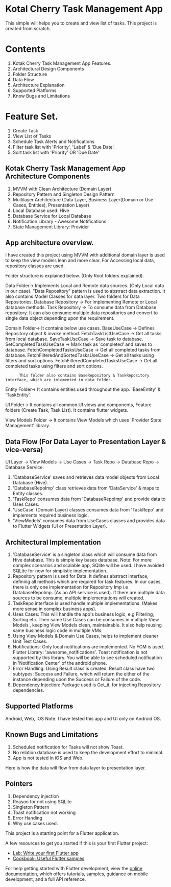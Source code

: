 # Kotal Cherry Task Management App

This simple will helps you to create and view list of tasks. This project is created from scratch.

# Contents
1. Kotak Cherry Task Management App Features.
2. Architectural Design Components
3. Folder Structure
4. Data Flow 
5. Architecture Explanation
6. Supported Platforms
7. Know Bugs and Limitations

# Feature Set.
1. Create Task
2. View List of Tasks
3. Schedule Task Alerts and Notifications
4. Filter task list with 'Priority', 'Label' & 'Due Date'.
5. Sort task list with 'Priority' OR 'Due Date'

## Kotak Cherry Task Management App Architecture Components
1. MVVM with Clean Architecture (Domain Layer)
2. Repository Pattern and Singleton Design Pattern
3. Multilayer Architecture (Data Layer, Business Layer(Domain or Use Cases, Entities), Presentation Layer)
4. Local Database used: Hive
5. Database Service for Local Database
6. Notification Library - Awesome Notifications
7. State Management Library: Provider

## App architecture overview.
I have created this project using MVVM with additional domain layer is used to keep the view models 
lean and more clear. For Accessing local data, repository classes are used. 

Folder structure is explained below. (Only Root folders explained).

Data Folder-> Implements Local and Remote data sources. (Only Local data in our case). "Data Repository" pattern is used to abstract data extraction.
        It also contains Model Classes for data layer. Two folders for Data Repositories.
        Database Repository -> For implementing Remote or Local database methods. 
        Task Repository -> To consume data from Database repository. It can also consume multiple data repositories and convert to single data object 
        depending upon the requirement.

Domain Folder-> It contains below use cases.
          BaseUseCase -> Defines Repository object & invoke method.
          FetchTaskListUseCase -> Get all tasks from local database.
          SaveTaskUseCase -> Save task to database.
          SetCompletedTaskUseCase -> Mark task as 'completed' and saves to database.
          FetchCompletedTasksUseCase -> Get all completed tasks from database.
          FetchFilteredAndSortedTasksUseCase -> Get all tasks using filters and sort options.
          FetchFilteredCompletedTasksUseCase -> Get all completed tasks using filters and sort options.
          
          This folder also contains BaseRepository & TaskRepository interface, which are imlemented in data folder.

Entity Folder-> It contains entities used throughout the app. 'BaseEntity' & 'TaskEntity'.

UI Folder-> It contains all common UI views and components, Feature folders (Create Task, Task List). It contains flutter widgets.

View Models Folder -> It contains View Models which uses 'Provider State Management' library.

## Data Flow (For Data Layer to Presentation Layer & vice-versa)

UI Layer -> View Models -> Use Cases -> Task Repo -> Database Repo -> Database Service.

1. 'DatabaseService' saves and retrieves data model objects from Local Database (Hive).
2. 'DatabaseRepoImp' class retrieves data from 'DataService' & maps to Entity classes.
3. 'TaskRepo' consumes data from 'DatabaseRepoImp' and provide data to Uses Cases.
4. 'UseCase' (Domain Layer) classes consumes data from 'TaskRepo' and implements required business logic.
5. 'ViewModels' consumes data from UseCases classes and provides data to Flutter Widgets (UI or Presentation Layer).

## Architectural Implementation
1. 'DatabaseService' is a singleton class which will consume data from Hive database. This is simple key bases database.
   Note: For more complex scenarios and scalable app, SQlite will be used. I have avoided SQLite for now for simplistic implementation.
2. Repository pattern is used for Data. It defines abstract interface, defining all methods which are required for task features. In our cases,
   there is only one implementation for Repository Imp i.e DatabaseRepoImp. (As no API service is used). If there are multiple data sources to be
   consume, multiple implementations will created.
3. TaskRepo interface is used handle multiple implementations. (Makes more sense in complex business apps).
4. Uses Cases: This will handle the app's business logic, e.g Filtering, Sorting etc. Then same Use Cases can be consumes in multiple View Models
   , keeping View Models clean, maintainable. It also help reusing same business logic code in multiple VMs.
5. Using View Models & Domain Use Cases, helps to implement cleaner Unit Test Cases.
6. Notifications: Only local notifications are implemented. No FCM is used. Flutter Library: 'awesome_notifications'. Toast notification is not 
   supported by this library. You will be able to see scheduled notification in 'Notification Center' of the android phone.
7. Error Handling: Using Result class is created. Result class have two subtypes: Success and Failure, which will return the either of the instance
   depending upon the Success or Failure of the code.
8. Dependency Injection: Package used is Get_it, for injecting Repository dependencies.

## Supported Platforms
Android, Web, iOS
Note: I have tested this app and UI only on Android OS.

## Known Bugs and Limitations
1. Scheduled notification for Tasks will not show Toast.
2. No relation database is used to keep the development effort to minimal.
3. App is not tested in iOS and Web.

Here is how the data will flow from data layer to presentation layer.




## Pointers
1. Dependency injection
2. Reason for not using SQLite
3. Singleton Pattern
4. Toast notification not working
5. Error Handing
6. Why use cases used.

This project is a starting point for a Flutter application.

A few resources to get you started if this is your first Flutter project:

- [Lab: Write your first Flutter app](https://docs.flutter.dev/get-started/codelab)
- [Cookbook: Useful Flutter samples](https://docs.flutter.dev/cookbook)

For help getting started with Flutter development, view the
[online documentation](https://docs.flutter.dev/), which offers tutorials,
samples, guidance on mobile development, and a full API reference.
